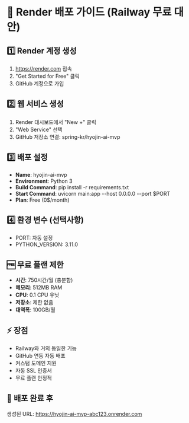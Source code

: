 # 🚀 Render 배포 가이드 (Railway 무료 대안)

## 1️⃣ Render 계정 생성
1. https://render.com 접속
2. "Get Started for Free" 클릭
3. GitHub 계정으로 가입

## 2️⃣ 웹 서비스 생성
1. Render 대시보드에서 "New +" 클릭
2. "Web Service" 선택
3. GitHub 저장소 연결: spring-kr/hyojin-ai-mvp

## 3️⃣ 배포 설정
- **Name**: hyojin-ai-mvp
- **Environment**: Python 3
- **Build Command**: pip install -r requirements.txt
- **Start Command**: uvicorn main:app --host 0.0.0.0 --port $PORT
- **Plan**: Free (0$/month)

## 4️⃣ 환경 변수 (선택사항)
- PORT: 자동 설정
- PYTHON_VERSION: 3.11.0

## 🆓 무료 플랜 제한
- **시간**: 750시간/월 (충분함)
- **메모리**: 512MB RAM
- **CPU**: 0.1 CPU 유닛
- **저장소**: 제한 없음
- **대역폭**: 100GB/월

## ⚡ 장점
- Railway와 거의 동일한 기능
- GitHub 연동 자동 배포
- 커스텀 도메인 지원
- 자동 SSL 인증서
- 무료 플랜 안정적

## 🎯 배포 완료 후
생성된 URL: https://hyojin-ai-mvp-abc123.onrender.com
